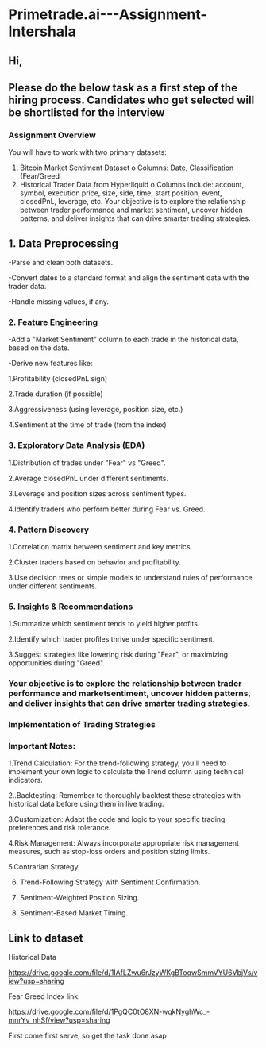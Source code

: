 # Primetrade.ai---Assignment-Intershala


## Hi, ##

## Please do the below task as a first step of the hiring process. Candidates who get selected will be shortlisted for the interview ##


### Assignment Overview

You will have to work with two primary datasets:
1. Bitcoin Market Sentiment Dataset
o Columns: Date, Classification (Fear/Greed
2. Historical Trader Data from Hyperliquid
o Columns include: account, symbol, execution price, size, side, time, 
start position, event, closedPnL, leverage, etc.
Your objective is to explore the relationship between trader performance and market 
sentiment, uncover hidden patterns, and deliver insights that can drive smarter trading 
strategies.

## 1. Data Preprocessing 

-Parse and clean both datasets.

-Convert dates to a standard format and align the sentiment data with the trader data. 

-Handle missing values, if any. 

### 2. Feature Engineering 

-Add a "Market Sentiment" column to each trade in the historical data, based on the date. 

-Derive new features like: 

1.Profitability (closedPnL sign) 

2.Trade duration (if possible) 

3.Aggressiveness (using leverage, position size, etc.)

4.Sentiment at the time of trade (from the index) 

### 3. Exploratory Data Analysis (EDA) 

1.Distribution of trades under "Fear" vs "Greed". 

2.Average closedPnL under different sentiments. 

3.Leverage and position sizes across sentiment types. 

4.Identify traders who perform better during Fear vs. Greed.

### 4. Pattern Discovery 

1.Correlation matrix between sentiment and key metrics. 

2.Cluster traders based on behavior and profitability. 

3.Use decision trees or simple models to understand rules of performance under different sentiments.

### 5. Insights & Recommendations 

1.Summarize which sentiment tends to yield higher profits. 

2.Identify which trader profiles thrive under specific sentiment. 

3.Suggest strategies like lowering risk during "Fear", or maximizing opportunities during "Greed".

### Your objective is to explore the relationship between trader performance and marketsentiment, uncover hidden patterns, and deliver insights that can drive smarter trading strategies.

### Implementation of Trading Strategies
### Important Notes:

1.Trend Calculation: For the trend-following strategy, you'll need to implement your own logic to calculate the Trend column using technical indicators.

2..Backtesting: Remember to thoroughly backtest these strategies with historical data before using them in live trading.

3.Customization: Adapt the code and logic to your specific trading preferences and risk tolerance.

4.Risk Management: Always incorporate appropriate risk management measures, such as stop-loss orders and position sizing limits.

5.Contrarian Strategy

6. Trend-Following Strategy with Sentiment Confirmation.
   
7. Sentiment-Weighted Position Sizing.
   
8. Sentiment-Based Market Timing.


## Link to dataset

Historical Data 

https://drive.google.com/file/d/1IAfLZwu6rJzyWKgBToqwSmmVYU6VbjVs/view?usp=sharing

Fear Greed Index link:

https://drive.google.com/file/d/1PgQC0tO8XN-wqkNyghWc_-mnrYv_nhSf/view?usp=sharing



First come first serve, so get the task done asap

